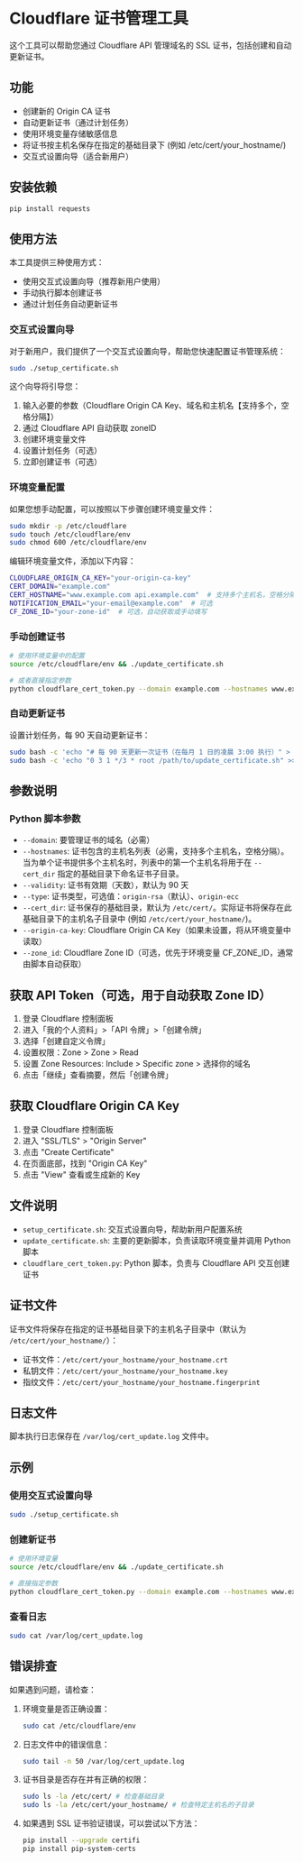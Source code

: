 # Cloudflare 证书管理工具

这个工具可以帮助您通过 Cloudflare API 管理域名的 SSL 证书，包括创建和自动更新证书。

## 功能

- 创建新的 Origin CA 证书
- 自动更新证书（通过计划任务）
- 使用环境变量存储敏感信息
- 将证书按主机名保存在指定的基础目录下 (例如 /etc/cert/your_hostname/)
- 交互式设置向导（适合新用户）

## 安装依赖

```bash
pip install requests
```

## 使用方法

本工具提供三种使用方式：
- 使用交互式设置向导（推荐新用户使用）
- 手动执行脚本创建证书
- 通过计划任务自动更新证书

### 交互式设置向导

对于新用户，我们提供了一个交互式设置向导，帮助您快速配置证书管理系统：

```bash
sudo ./setup_certificate.sh
```

这个向导将引导您：
1. 输入必要的参数（Cloudflare Origin CA Key、域名和主机名【支持多个，空格分隔】）
2. 通过 Cloudflare API 自动获取 zoneID
3. 创建环境变量文件
4. 设置计划任务（可选）
5. 立即创建证书（可选）

### 环境变量配置

如果您想手动配置，可以按照以下步骤创建环境变量文件：

```bash
sudo mkdir -p /etc/cloudflare
sudo touch /etc/cloudflare/env
sudo chmod 600 /etc/cloudflare/env
```

编辑环境变量文件，添加以下内容：

```bash
CLOUDFLARE_ORIGIN_CA_KEY="your-origin-ca-key"
CERT_DOMAIN="example.com"
CERT_HOSTNAME="www.example.com api.example.com"  # 支持多个主机名，空格分隔
NOTIFICATION_EMAIL="your-email@example.com"  # 可选
CF_ZONE_ID="your-zone-id"  # 可选，自动获取或手动填写
```

### 手动创建证书

```bash
# 使用环境变量中的配置
source /etc/cloudflare/env && ./update_certificate.sh

# 或者直接指定参数
python cloudflare_cert_token.py --domain example.com --hostnames www.example.com --cert_dir /etc/cert/ # /etc/cert/ 是基础目录
```

### 自动更新证书

设置计划任务，每 90 天自动更新证书：

```bash
sudo bash -c 'echo "# 每 90 天更新一次证书（在每月 1 日的凌晨 3:00 执行）" > /etc/cron.d/cert_update'
sudo bash -c 'echo "0 3 1 */3 * root /path/to/update_certificate.sh" >> /etc/cron.d/cert_update'
```

## 参数说明

### Python 脚本参数

- `--domain`: 要管理证书的域名（必需）
- `--hostnames`: 证书包含的主机名列表（必需，支持多个主机名，空格分隔）。当为单个证书提供多个主机名时，列表中的第一个主机名将用于在 `--cert_dir` 指定的基础目录下命名证书子目录。
- `--validity`: 证书有效期（天数），默认为 90 天
- `--type`: 证书类型，可选值：`origin-rsa`（默认）、`origin-ecc`
- `--cert_dir`: 证书保存的基础目录，默认为 `/etc/cert/`。实际证书将保存在此基础目录下的主机名子目录中 (例如 `/etc/cert/your_hostname/`)。
- `--origin-ca-key`: Cloudflare Origin CA Key（如果未设置，将从环境变量中读取）
- `--zone_id`: Cloudflare Zone ID（可选，优先于环境变量 CF_ZONE_ID，通常由脚本自动获取）

## 获取 API Token（可选，用于自动获取 Zone ID）

1. 登录 Cloudflare 控制面板
2. 进入「我的个人资料」>「API 令牌」>「创建令牌」
3. 选择「创建自定义令牌」
4. 设置权限：Zone > Zone > Read
5. 设置 Zone Resources: Include > Specific zone > 选择你的域名
6. 点击「继续」查看摘要，然后「创建令牌」

## 获取 Cloudflare Origin CA Key

1. 登录 Cloudflare 控制面板
2. 进入 "SSL/TLS" > "Origin Server"
3. 点击 "Create Certificate"
4. 在页面底部，找到 "Origin CA Key"
5. 点击 "View" 查看或生成新的 Key

## 文件说明

- `setup_certificate.sh`: 交互式设置向导，帮助新用户配置系统
- `update_certificate.sh`: 主要的更新脚本，负责读取环境变量并调用 Python 脚本
- `cloudflare_cert_token.py`: Python 脚本，负责与 Cloudflare API 交互创建证书

## 证书文件

证书文件将保存在指定的证书基础目录下的主机名子目录中（默认为 `/etc/cert/your_hostname/`）：

- 证书文件：`/etc/cert/your_hostname/your_hostname.crt`
- 私钥文件：`/etc/cert/your_hostname/your_hostname.key`
- 指纹文件：`/etc/cert/your_hostname/your_hostname.fingerprint`

## 日志文件

脚本执行日志保存在 `/var/log/cert_update.log` 文件中。

## 示例

### 使用交互式设置向导

```bash
sudo ./setup_certificate.sh
```

### 创建新证书

```bash
# 使用环境变量
source /etc/cloudflare/env && ./update_certificate.sh

# 直接指定参数
python cloudflare_cert_token.py --domain example.com --hostnames www.example.com --cert_dir /etc/cert/ # /etc/cert/ 是基础目录
```

### 查看日志

```bash
sudo cat /var/log/cert_update.log
```

## 错误排查

如果遇到问题，请检查：

1. 环境变量是否正确设置：
   ```bash
   sudo cat /etc/cloudflare/env
   ```

2. 日志文件中的错误信息：
   ```bash
   sudo tail -n 50 /var/log/cert_update.log
   ```

3. 证书目录是否存在并有正确的权限：
   ```bash
   sudo ls -la /etc/cert/ # 检查基础目录
   sudo ls -la /etc/cert/your_hostname/ # 检查特定主机名的子目录
   ```

4. 如果遇到 SSL 证书验证错误，可以尝试以下方法：
   ```bash
   pip install --upgrade certifi
   pip install pip-system-certs
   ``` 